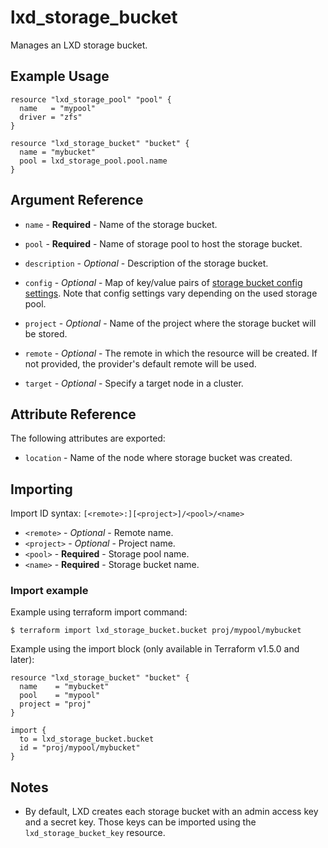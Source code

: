 # lxd_storage_bucket

Manages an LXD storage bucket.

## Example Usage

```hcl
resource "lxd_storage_pool" "pool" {
  name   = "mypool"
  driver = "zfs"
}

resource "lxd_storage_bucket" "bucket" {
  name = "mybucket"
  pool = lxd_storage_pool.pool.name
}
```

## Argument Reference

* `name` - **Required** - Name of the storage bucket.

* `pool` - **Required** - Name of storage pool to host the storage bucket.

* `description` - *Optional* - Description of the storage bucket.

* `config` - *Optional* - Map of key/value pairs of
  [storage bucket config settings](https://documentation.ubuntu.com/lxd/latest/howto/storage_buckets/#configure-storage-bucket-settings).
  Note that config settings vary depending on the used storage pool.

* `project` - *Optional* - Name of the project where the storage bucket will be stored.

* `remote` - *Optional* - The remote in which the resource will be created. If
  not provided, the provider's default remote will be used.

* `target` - *Optional* - Specify a target node in a cluster.


## Attribute Reference

The following attributes are exported:

* `location` - Name of the node where storage bucket was created.

## Importing

Import ID syntax: `[<remote>:][<project>]/<pool>/<name>`

* `<remote>` - *Optional* - Remote name.
* `<project>` - *Optional* - Project name.
* `<pool>` - **Required** - Storage pool name.
* `<name>` - **Required** - Storage bucket name.

### Import example

Example using terraform import command:

```shell
$ terraform import lxd_storage_bucket.bucket proj/mypool/mybucket
```

Example using the import block (only available in Terraform v1.5.0 and later):

```hcl
resource "lxd_storage_bucket" "bucket" {
  name    = "mybucket"
  pool    = "mypool"
  project = "proj"
}

import {
  to = lxd_storage_bucket.bucket
  id = "proj/mypool/mybucket"
}
```

## Notes

* By default, LXD creates each storage bucket with an admin access key and a secret key.
	Those keys can be imported using the `lxd_storage_bucket_key` resource.

